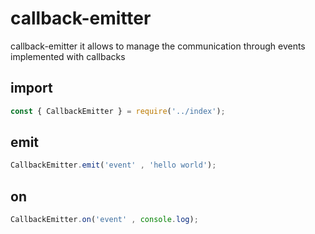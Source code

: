 # callback-emitter


callback-emitter it allows to manage the communication through events implemented with callbacks

## import

```javascript
const { CallbackEmitter } = require('../index');
```

## emit

```javascript
CallbackEmitter.emit('event' , 'hello world');
```

## on

```javascript
CallbackEmitter.on('event' , console.log);
```
